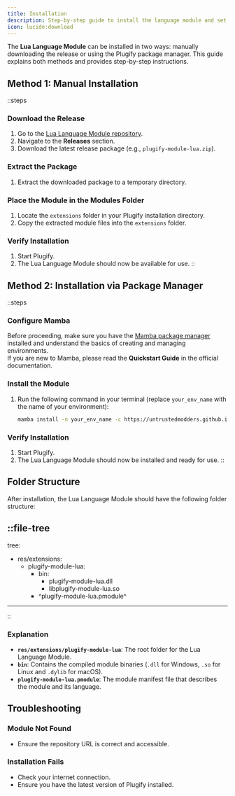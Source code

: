 ```yaml
---
title: Installation
description: Step-by-step guide to install the language module and set up the necessary environment to start using it.
icon: lucide:download
---
```


The **Lua Language Module** can be installed in two ways: manually downloading the release or using the Plugify package manager. This guide explains both methods and provides step-by-step instructions.

## **Method 1: Manual Installation**

::steps
### **Download the Release**
1. Go to the [Lua Language Module repository](https://github.com/untrustedmodders/plugify-module-lua).
2. Navigate to the **Releases** section.
3. Download the latest release package (e.g., `plugify-module-lua.zip`).

### **Extract the Package**
1. Extract the downloaded package to a temporary directory.

### **Place the Module in the Modules Folder**
1. Locate the `extensions` folder in your Plugify installation directory.
2. Copy the extracted module files into the `extensions` folder.

### **Verify Installation**
1. Start Plugify.
2. The Lua Language Module should now be available for use.
::

## **Method 2: Installation via Package Manager**

::steps
### **Configure Mamba**
Before proceeding, make sure you have the [Mamba package manager](https://mamba.readthedocs.io/en/latest/user_guide/mamba.html#mamba-user-guide) installed and understand the basics of creating and managing environments.  
If you are new to Mamba, please read the **Quickstart Guide** in the official documentation.

### **Install the Module**
1. Run the following command in your terminal (replace `your_env_name` with the name of your environment):
   ```bash
   mamba install -n your_env_name -c https://untrustedmodders.github.io/plugify-module-lua/ plugify-module-lua
   ```

### **Verify Installation**
1. Start Plugify.
2. The Lua Language Module should now be installed and ready for use.
::

## **Folder Structure**

After installation, the Lua Language Module should have the following folder structure:

::file-tree
---
tree:
- res/extensions:
    - plugify-module-lua:
        - bin:
            - plugify-module-lua.dll
            - libplugify-module-lua.so
        - ^plugify-module-lua.pmodule^
---
::

### **Explanation**
- **`res/extensions/plugify-module-lua`**: The root folder for the Lua Language Module.
- **`bin`**: Contains the compiled module binaries (`.dll` for Windows, `.so` for Linux and `.dylib` for macOS).
- **`plugify-module-lua.pmodule`**: The module manifest file that describes the module and its language.

## **Troubleshooting**

### **Module Not Found**
- Ensure the repository URL is correct and accessible.

### **Installation Fails**
- Check your internet connection.
- Ensure you have the latest version of Plugify installed.

